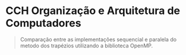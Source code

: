 # CCH Organização e Arquitetura de Computadores


> Comparação entre as implementações sequencial e paralela do metodo dos trapézios utilizando a biblioteca OpenMP.

